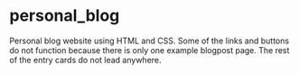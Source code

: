 # personal_blog
Personal blog website using HTML and CSS. 
Some of the links and buttons do not function because there is only one example blogpost page. The rest of the entry cards do not lead anywhere. 

